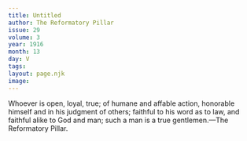 ```yaml
---
title: Untitled
author: The Reformatory Pillar
issue: 29
volume: 3
year: 1916
month: 13
day: V
tags:
layout: page.njk
image:
---
```

Whoever is open, loyal, true; of humane and affable action, honorable himself and in his judgment of others; faithful to his word as to law, and faithful alike to God and man; such a man is a true gentlemen.—The Reformatory Pillar. 

